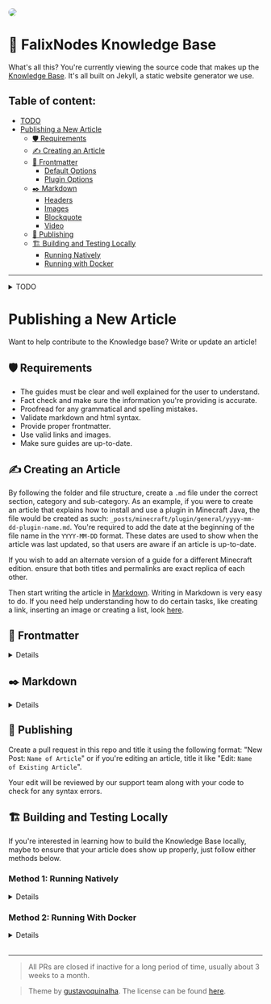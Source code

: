 <img style="border-radius: 20px;" src="https://i.imgur.com/nyoM6z6.png">

# 📖 FalixNodes Knowledge Base

What's all this? You're currently viewing the source code that makes up the [Knowledge Base](https://kb.falixnodes.net/). It's all built on Jekyll, a static website generator we use.

## Table of content:

-   [TODO](https://github.com/FalixNodes-Software/Knowledge-base#todo)
-   [Publishing a New Article](https://github.com/FalixNodes-Software/Knowledge-base#publishing-a-new-article)
    -   [🛡️ Requirements](https://github.com/FalixNodes-Software/Knowledge-base#%EF%B8%8F-requirements)
    -   [✍️ Creating an Article](https://github.com/FalixNodes-Software/Knowledge-base#%EF%B8%8F-creating-an-article)
    -   [📃️ Frontmatter](https://github.com/FalixNodes-Software/Knowledge-base#%EF%B8%8F-frontmatter)
        -   [Default Options](https://github.com/FalixNodes-Software/Knowledge-base#default-options)
        -   [Plugin Options](https://github.com/FalixNodes-Software/Knowledge-base#plugins)
    -   [✒️ Markdown](https://github.com/FalixNodes-Software/Knowledge-base#%EF%B8%8F-markdown)
        -   [Headers](https://github.com/FalixNodes-Software/Knowledge-base#headers)
        -   [Images](https://github.com/FalixNodes-Software/Knowledge-base#images)
        -   [Blockquote](https://github.com/FalixNodes-Software/Knowledge-base#blockquote)
        -   [Video](https://github.com/FalixNodes-Software/Knowledge-base#video)
    -   [📢️ Publishing](https://github.com/FalixNodes-Software/Knowledge-base#%EF%B8%8F-publishing)
    -   [🏗️ Building and Testing Locally](https://github.com/FalixNodes-Software/Knowledge-base#%EF%B8%8F-building-and-testing-locally)
        -   [Running Natively](https://github.com/FalixNodes-Software/Knowledge-base#method-1-running-natively)
        -   [Running with Docker](https://github.com/FalixNodes-Software/Knowledge-base#method-2-running-with-docker)

---

<details>
<summary>TODO</summary>

## TODO

-   [ ] Improve embeds with author & date updated, etc
-   [ ] Instead of a single post layout use multiple for java + bedrock, plugins, getting started to reduce build time (if?)
-   [ ] Add video thumbnails
-   [ ] Use standard theme colors
-   [ ] RSS feed
-   [ ] Sitemap
-   [ ] Expand post page width
-   [ ] Auto toggle subcategories filter based on url
-   [ ] Add hero image to home and category pages
-   [ ] Move away from cluttered CSS CDN
-   [ ] Revisit lighthouse
-   [ ] Admin panel
-   [ ] Multilingual support
-   [ ] Use other icon styles (duotone, light, etc)
-   [ ] Make category enlarge on hover
-   [ ] Improve aside category nav (group sections)
-   [ ] Use shadows
-   [ ] Github icon author
-   [ ] Add color contrast between boxes and background
-   [ ] Use separate js files (?)
-   [ ] Get rid of & nesting in scss
-   [ ] Use custom icons for different categories

</details>

# Publishing a New Article

Want to help contribute to the Knowledge base? Write or update an article!

## 🛡️ Requirements

-   The guides must be clear and well explained for the user to understand.
-   Fact check and make sure the information you're providing is accurate.
-   Proofread for any grammatical and spelling mistakes.
-   Validate markdown and html syntax.
-   Provide proper frontmatter.
-   Use valid links and images.
-   Make sure guides are up-to-date.

## ✍️ Creating an Article

By following the folder and file structure, create a `.md` file under the correct section, category and sub-category. As an example, if you were to create an article that explains how to install and use a plugin in Minecraft Java, the file would be created as such: `_posts/minecraft/plugin/general/yyyy-mm-dd-plugin-name.md`. You're required to add the date at the beginning of the file name in the `YYYY-MM-DD` format. These dates are used to show when the article was last updated, so that users are aware if an article is up-to-date.

If you wish to add an alternate version of a guide for a different Minecraft edition. ensure that both titles and permalinks are exact replica of each other.

Then start writing the article in [Markdown](https://www.markdownguide.org/getting-started/). Writing in Markdown is very easy to do. If you need help understanding how to do certain tasks, like creating a link, inserting an image or creating a list, look [here](https://guides.github.com/features/mastering-markdown/).

## 📃️ Frontmatter

<details>

<br>

Make sure the frontmatter is setup properly; this is usually at the top of every article.

### Default Options:

```
---
layout: post
title:  "Title of Article"
category: Java
tags: General
description: "Here is the description of your guide"
permalink: /minecraft/java/general/name-of-article
image: "link"
github_username: Name
icon: book-bookmark
---
```

| Metadata           | Description                                                                                                                  |
| ------------------ | ---------------------------------------------------------------------------------------------------------------------------- |
| `layout:`          | Must **always** remain as `post`                                                                                             |
| `title:`           | The title of your guide, make sure it contains the necessary keywords to make it stand out                                   |
| `category:`        | Any of the categories in the `_categories` folder _(Case sensitive)_                                                         |
| `tags:`            | Any sub-category; they are each listed in their corresponding category file in the `_categories_` folder. _(Case sensitive)_ |
| `description:`     | A description for your guide, keep it concise, informative and interesting                                                   |
| `permalink:`       | /`section`/`category`/`sub-category`/`short-title` _(Lowercase)_                                                             |
| `image:`           | A direct link to an image to be used as a thumbnail _(Optional)_                                                             |
| `github_username:` | Github username of the current author and maintainer. For multiple use the array format. Maximum limit of 3                  |
| `icon:`            | Direct link to an icon. _(Optional)_                                                                                         |
| `toc:`             | Whether to enable table of contents or not. _(Optional, default value is `true`)_                                            |

> Encompass your values in quotation marks if it contains symbols other than slashes `/` or hyphens `-`.

### Modifications / Addon Options:

The below frontmatter options are extra options for **Minecraft modifications and addons (plugins, mods and data-packs)** in addition to the default options:

```
---
layout: post
title:  "Title of Article"
category: Modifications
tags: General
description: "Here is the description of your guide"
permalink: /minecraft/modifications/general/name-of-mod
image: "link"
github_username: Name

icon: "link"
mod-name: "Name of mod"
mod-author: "Mod author"
mod-url: "link"
---
```

| Metadata      | Description                                                                                 |
| ------------- | ------------------------------------------------------------------------------------------- |
| `icon:`       | Direct link to the mod's icon                                                               |
| `mod-name:`   | Official mod name                                                                           |
| `mod-author:` | Name of the mod's author or company. You may use a comma `,` to list a maximum of 3 authors |
| `mod-url:`    | A link to the mod's official page or website                                                |

### Getting Started Options:

If you wish to include a post from an existing category in the `Getting started` category, use these extra frontmatter options:

```
---
category:
    - Java
    - Getting-started
post_order: 1
---
```

| Metadata     | Description                                                                                                                 |
| ------------ | --------------------------------------------------------------------------------------------------------------------------- |
| `category`   | Can be turned into an array to include an extra category. `Getting-started` must always be the second category in the array |
| `post_order` | Order of the post within the Getting-started category                                                                       |

</details>

## ✒️ Markdown

<details>

<br>

[Markdown cheatsheet](https://markdownguide.offshoot.io/cheat-sheet/).

### Headers

Using "# Title of Article" isn't needed; the layout will automatically add the title of the article to the top of the guide. That being said, always use "## Subtitle" instead.

### Ordered Lists (Steps)

When typing out steps using ordered lists, make sure to separate each step with a **blank line**. Otherwise, Karamdown will not generate a `<p>` tag.

### Images

If you're adding an image to the files, use a path like `content/assets/images/posts/...`.

### Blockquote

There are 4 custom blockquote, which are each used in different context:

**Note:**

Used to add additional information that does not fit in its own paragraph.

```
> hi this is blockquote
```

**Success:**

Used to signify success messages or completion.

```
{: .success}

> hi this is blockquote
```

**Warning:**

Used as a warning to avoid something.

```
{: .warning}

> hi this is blockquote
```

**Error:**

Used as a way to display common errors or issues.

```
{: .error}

> hi this is blockquote
```

### Video

[Learn how to embed a YouTube video](https://support.google.com/youtube/answer/171780?hl=en)

```

<video controls preload="auto"><source
 src="https://example.com/video.webm" type="video/webm"
 src="https://example.com/video.mp4" type="video/mp4"
 /></video>

```

> If you're adding a video to the files, use a path like `/assets/videos/posts/...`.

Make sure to provide both webm and mp4. Webm are much smaller and load faster, although an MP4 file is required as not all browsers support webm format. So the MP4 is more of a fallback option if the user's browser doesn't like the webm format.

</details>

## 📢️ Publishing

Create a pull request in this repo and title it using the following format: "New Post: `Name of Article`" or if you're editing an article, title it like "Edit: `Name of Existing Article`".

Your edit will be reviewed by our support team along with your code to check for any syntax errors.

## 🏗️ Building and Testing Locally

If you're interested in learning how to build the Knowledge Base locally, maybe to ensure that your article does show up properly, just follow either methods below.

### Method 1: Running Natively

<details>

<br>

Since the Knowledge Base is powered by Jekyll, you'll need to install it [here](https://jekyllrb.com/docs/installation/).
While it's installing, download a copy of this repository.

Once Jekyll is fully installed, open command prompt and change directory (`cd`) to the downloaded repository. Then type and run the following command:

```

bundle exec jekyll serve --livereload --watch

```

Once you see a done message, go to http://localhost:4000/ in your preferred web browser.

</details>

### Method 2: Running With Docker

<details>

<br>

Since we will be using Docker, you'll need to install it [here](https://docs.docker.com/get-docker/).
While it's installing, download a copy of this repository, and create a `docker-compose.yml` file in it's root with the following content:

```

services:
jekyll:
volumes: - "./:/srv/jekyll" - "./vendor/bundle:/usr/local/bundle"
ports: - "4000:4000" - "35729:35729"
image: jekyll/jekyll
command: jekyll serve --livereload --watch --force_polling

```

> If this is the first time running the Knowledge Base, use `bundle install` instead of `jekyll serve --livereload --watch --force_polling`. Once everything is installed you may continue using `jekyll serve --livereload --watch --force_polling`.

Once Docker is fully installed, run it. Then open command prompt and change directory (`cd`) to the downloaded repository, and type and run the following command:

```

docker-compose up

```

Once you see a done message, go to http://localhost:4000/ in your preferred web browser.

</details>

<br>

---

> All PRs are closed if inactive for a long period of time, usually about 3 weeks to a month.

> Theme by [gustavoquinalha](https://github.com/gustavoquinalha/jekyll-help-center-theme). The license can be found [here](https://github.com/gustavoquinalha/jekyll-help-center-theme/blob/master/LICENSE.txt).
